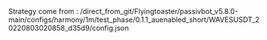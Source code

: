 Strategy come from : /direct_from_git/Flyingtoaster/passivbot_v5.8.0-main/configs/harmony/1m/test_phase/0.1.1_auenabled_short/WAVESUSDT_20220803020858_d35d9/config.json